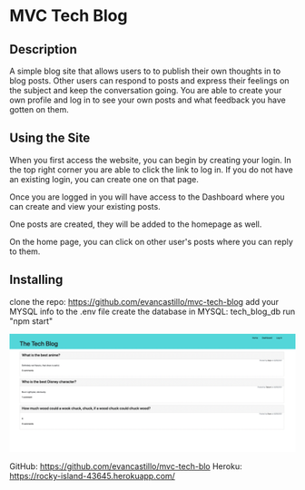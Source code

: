 # MVC Tech Blog

## Description

A simple blog site that allows users to to publish their own thoughts in to blog posts. Other users can respond to posts and express their feelings on the subject and keep the conversation going. You are able to create your own profile and log in to see your own posts and what feedback you have gotten on them.

## Using the Site

When you first access the website, you can begin by creating your login. In the top right corner you are able to click the link to log in. If you do not have an existing login, you can create one on that page.

Once you are logged in you will have access to the Dashboard where you can create and view your existing posts.

One posts are created, they will be added to the homepage as well. 

On the home page, you can click on other user's posts where you can reply to them.

## Installing

clone the repo: https://github.com/evancastillo/mvc-tech-blog
add your MYSQL info to the .env file
create the database in MYSQL: tech_blog_db
run "npm start"


<img src="./public/screenshots/site.png" />

GitHub: https://github.com/evancastillo/mvc-tech-blo
Heroku: https://rocky-island-43645.herokuapp.com/